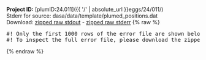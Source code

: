 **Project ID:** [plumID:24.011]({{ '/' | absolute_url }}eggs/24/011/)  
Stderr for source:  dasa/data/template/plumed_positions.dat   
Download: [zipped raw stdout](plumed_positions.dat.plumed_master.stdout.txt.zip) - [zipped raw stderr](plumed_positions.dat.plumed_master.stderr.txt.zip) 
{% raw %}
<pre>
#! Only the first 1000 rows of the error file are shown below
#! To inspect the full error file, please download the zipped raw stderr file above
</pre>
{% endraw %}

